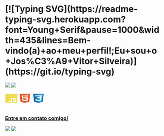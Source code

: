 <h1>[![Typing SVG](https://readme-typing-svg.herokuapp.com?font=Young+Serif&pause=1000&width=435&lines=Bem-vindo(a)+ao+meu+perfil!;Eu+sou+o+Jos%C3%A9+Vitor+Silveira)](https://git.io/typing-svg)</h1>



<div>
  <a href="https://github.com/jvitor88">
  <img height="180em" src="https://github-readme-stats.vercel.app/api/top-langs/?username=jvitor88&layout=compact&langs_count=6&theme=dark"/>
  <img height="180em" src="https://github-readme-stats.vercel.app/api?username=jvitor88&show_icons=true&theme=dark&include_all_commits=true&count_private=true"/>
</div>
<div style="display: inline_block"><br>
  <img align="center" alt="Js" height="30" width="40" src="https://raw.githubusercontent.com/devicons/devicon/master/icons/javascript/javascript-plain.svg">
  <img align="center" alt="HTML" height="30" width="40" src="https://raw.githubusercontent.com/devicons/devicon/master/icons/html5/html5-original.svg">
  <img align="center" alt="CSS" height="30" width="40" src="https://raw.githubusercontent.com/devicons/devicon/master/icons/css3/css3-original.svg">
</div>
 
 <br>
 
  ### Entre em contato comigo!
 
<div>
  <a href="https://www.linkedin.com/in/jose-silveira-ti/" target="_blank"><img src="https://img.shields.io/badge/-LinkedIn-%230077B5?style=for-the-badge&logo=linkedin&logoColor=white" target="_blank"></a> 
  <a href = "mailto:jvsilveira11@gmail.com"><img src="https://img.shields.io/badge/-Gmail-%23333?style=for-the-badge&logo=gmail&logoColor=white" target="_blank"></a>
</div>
